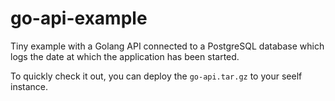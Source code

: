 # go-api-example

Tiny example with a Golang API connected to a PostgreSQL database which logs the date at which the application has been started.

To quickly check it out, you can deploy the `go-api.tar.gz` to your seelf instance.
